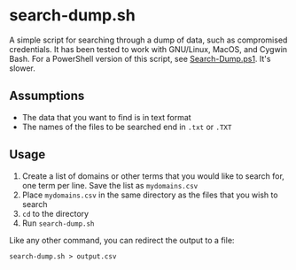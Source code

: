 search-dump.sh
==============

A simple script for searching through a dump of data, such as compromised
credentials. It has been tested to work with GNU/Linux, MacOS, and Cygwin Bash.
For a PowerShell version of this script, see
[Search-Dump.ps1](https://github.com/seanthegeek/powertools/blob/master/Search-Dump.ps1).
It's slower.

Assumptions
-----------

- The data that you want to find is in text format
- The names of the files to be searched end in `.txt` or `.TXT`

Usage
-----

1. Create a list of domains or other terms that you would like to search for,
one term per line. Save the list as `mydomains.csv`
2. Place `mydomains.csv` in the same directory as the files that you wish to
search
3. `cd` to the directory
4. Run `search-dump.sh`

Like any other command, you can redirect the output to a file:

    search-dump.sh > output.csv
